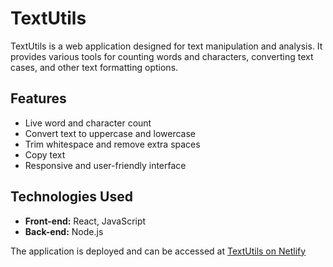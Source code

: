 # TextUtils

TextUtils is a web application designed for text manipulation and analysis. It provides various tools for counting words and characters, converting text cases, and other text formatting options.

## Features

- Live word and character count
- Convert text to uppercase and lowercase
- Trim whitespace and remove extra spaces
- Copy text
- Responsive and user-friendly interface

## Technologies Used

- **Front-end:** React, JavaScript
- **Back-end:** Node.js

The application is deployed and can be accessed at [TextUtils on Netlify](https://textify-hub.netlify.app/)
